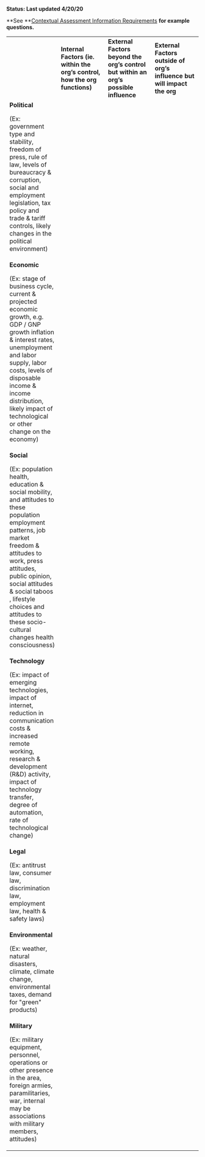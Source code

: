 
**Status: Last updated 4/20/20**

**See **[Contextual Assessment Information Requirements](../Contextual_Assessment_Info_Reqs) **for example questions.**


<table>
  <tr>
   <td width="25%">
   </td>
   <td width="25%"><strong>Internal Factors (ie. within the org’s control, how the org functions)</strong>
   </td>
   <td width="25%"><strong>External Factors beyond the org’s control but within an org’s possible influence</strong>
   </td>
   <td width="25%"><strong>External Factors outside of org’s influence but will impact the org</strong>
   </td>
  </tr>
  <tr>
   <td><strong>Political</strong>
<p>(Ex: government type and stability, freedom of press, rule of law, levels of bureaucracy & corruption, social and employment legislation, tax policy and trade & tariff controls, likely changes in the political environment)</p>
   </td>
   <td>
   </td>
   <td>
   </td>
   <td>
   </td>
  </tr>
  <tr>
   <td><strong>Economic</strong>
<p>(Ex: stage of business cycle, current & projected economic growth, e.g. GDP / GNP growth inflation & interest rates, unemployment and labor supply, labor costs, levels of disposable income & income distribution, likely impact of technological or other change on the economy)</p>
   </td>
   <td>
   </td>
   <td>
   </td>
   <td>
   </td>
  </tr>
  <tr>
   <td><strong>Social</strong>
<p>(Ex: population health, education & social mobility, and attitudes to these population employment patterns, job market freedom & attitudes to work, press attitudes, public opinion, social attitudes & social taboos , lifestyle choices and attitudes to these socio-cultural changes health consciousness)</p>
   </td>
   <td>
   </td>
   <td>
   </td>
   <td>
   </td>
  </tr>
  <tr>
   <td><strong>Technology</strong>
<p>(Ex: impact of emerging technologies, impact of internet, reduction in communication costs & increased remote working, research & development (R&D) activity,
impact of technology transfer, degree of automation, rate of technological change)</p>
   </td>
   <td>
   </td>
   <td>
   </td>
   <td>
   </td>
  </tr>
  <tr>
   <td><strong>Legal</strong>
<p>(Ex: antitrust law, consumer law, discrimination law, employment law, health & safety laws)</p>
   </td>
   <td>
   </td>
   <td>
   </td>
   <td>
   </td>
  </tr>
  <tr>
   <td><strong>Environmental</strong>
<p>
(Ex: weather, natural disasters, climate, climate change, environmental taxes, demand for "green" products)
   </td>
   <td>
   </td>
   <td>
   </td>
   <td>
   </td>
  </tr>
  <tr>
   <td><strong>Military</strong>
<p>(Ex: military equipment, personnel, operations or other presence in the area, foreign armies, paramilitaries, war, internal may be associations with military members, attitudes)</p>
   </td>
   <td>
   </td>
   <td>
   </td>
   <td>
   </td>
  </tr>
</table>


